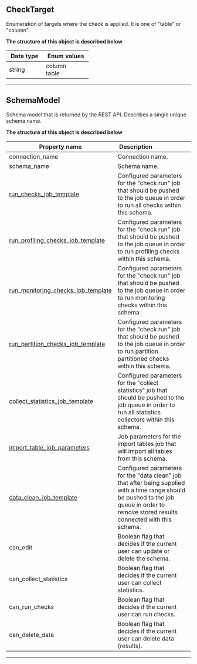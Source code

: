 
## CheckTarget
Enumeration of targets where the check is applied. It is one of &quot;table&quot; or &quot;column&quot;.


**The structure of this object is described below**


|&nbsp;Data&nbsp;type&nbsp;|&nbsp;Enum&nbsp;values&nbsp;|
|-----------|-------------|
|string|column<br/>table<br/>|

___

## SchemaModel
Schema model that is returned by the REST API. Describes a single unique schema name.


**The structure of this object is described below**


|&nbsp;Property&nbsp;name&nbsp;|&nbsp;Description&nbsp;&nbsp;&nbsp;&nbsp;&nbsp;&nbsp;&nbsp;&nbsp;&nbsp;&nbsp;&nbsp;&nbsp;&nbsp;&nbsp;&nbsp;&nbsp;&nbsp;&nbsp;&nbsp;&nbsp;&nbsp;|&nbsp;Data&nbsp;type&nbsp;|
|---------------|---------------------------------|-----------|
|connection_name|Connection name.|string|
|schema_name|Schema name.|string|
|[run_checks_job_template](./Common.md#checksearchfilters)|Configured parameters for the &quot;check run&quot; job that should be pushed to the job queue in order to run all checks within this schema.|[CheckSearchFilters](./Common.md#checksearchfilters)|
|[run_profiling_checks_job_template](./Common.md#checksearchfilters)|Configured parameters for the &quot;check run&quot; job that should be pushed to the job queue in order to run profiling checks within this schema.|[CheckSearchFilters](./Common.md#checksearchfilters)|
|[run_monitoring_checks_job_template](./Common.md#checksearchfilters)|Configured parameters for the &quot;check run&quot; job that should be pushed to the job queue in order to run monitoring checks within this schema.|[CheckSearchFilters](./Common.md#checksearchfilters)|
|[run_partition_checks_job_template](./Common.md#checksearchfilters)|Configured parameters for the &quot;check run&quot; job that should be pushed to the job queue in order to run partition partitioned checks within this schema.|[CheckSearchFilters](./Common.md#checksearchfilters)|
|[collect_statistics_job_template](./jobs.md#statisticscollectorsearchfilters)|Configured parameters for the &quot;collect statistics&quot; job that should be pushed to the job queue in order to run all statistics collectors within this schema.|[StatisticsCollectorSearchFilters](./jobs.md#statisticscollectorsearchfilters)|
|[import_table_job_parameters](./jobs.md#importtablesqueuejobparameters)|Job parameters for the import tables job that will import all tables from this schema.|[ImportTablesQueueJobParameters](./jobs.md#importtablesqueuejobparameters)|
|[data_clean_job_template](./jobs.md#deletestoreddataqueuejobparameters)|Configured parameters for the &quot;data clean&quot; job that after being supplied with a time range should be pushed to the job queue in order to remove stored results connected with this schema.|[DeleteStoredDataQueueJobParameters](./jobs.md#deletestoreddataqueuejobparameters)|
|can_edit|Boolean flag that decides if the current user can update or delete the schema.|boolean|
|can_collect_statistics|Boolean flag that decides if the current user can collect statistics.|boolean|
|can_run_checks|Boolean flag that decides if the current user can run checks.|boolean|
|can_delete_data|Boolean flag that decides if the current user can delete data (results).|boolean|


___

